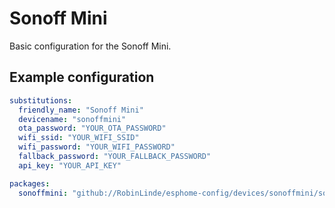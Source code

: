 # Sonoff Mini

Basic configuration for the Sonoff Mini.

## Example configuration

```yaml
substitutions:
  friendly_name: "Sonoff Mini"
  devicename: "sonoffmini"
  ota_password: "YOUR_OTA_PASSWORD"
  wifi_ssid: "YOUR_WIFI_SSID"
  wifi_password: "YOUR_WIFI_PASSWORD"
  fallback_password: "YOUR_FALLBACK_PASSWORD"
  api_key: "YOUR_API_KEY"

packages:
  sonoffmini: "github://RobinLinde/esphome-config/devices/sonoffmini/sonoffmini.yaml@main"
```

